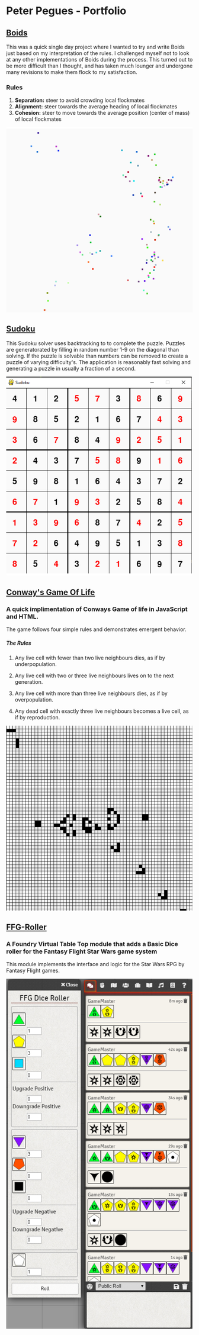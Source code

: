 # Peter Pegues - Portfolio

## [Boids](https://github.com/petepeg/PyGame-Boids)
This was a quick single day project where I wanted to try and write Boids just based on my interpretation of the rules. I challenged myself not to look at any other implementations of Boids during the process. This turned out to be more difficult than I thought, and has taken much lounger and undergone many revisions to make them flock to my satisfaction.

### Rules
1. **Separation:** steer to avoid crowding local flockmates
2. **Alignment:** steer towards the average heading of local flockmates
3. **Cohesion:** steer to move towards the average position (center of mass) of local flockmates

![Boids](./PyGame-Boids/boids.gif)

## [Sudoku](https://github.com/petepeg/PySudoku)
This Sudoku solver uses backtracking to to complete the puzzle. Puzzles are generatorated by filling in random number 1-9 on the diagonal than solving. If the puzzle is solvable than numbers can be removed to create a puzzle of varying difficulty's. The application is reasonably fast solving and generating a puzzle in usually a fraction of a second.

![SudoKu](./PySudoku/Sudoku.png)

## [Conway's Game Of Life](https://github.com/petepeg/GameOfLife)
### A quick implimentation of Conways Game of life in JavaScript and HTML.

The game follows four simple rules and demonstrates emergent behavior.
##### The Rules
1. Any live cell with fewer than two live neighbours dies, as if by underpopulation.

2. Any live cell with two or three live neighbours lives on to the next generation.

3. Any live cell with more than three live neighbours dies, as if by overpopulation.

4. Any dead cell with exactly three live neighbours becomes a live cell, as if by reproduction.

![GliderGun](./GameOfLife/GOL.gif)

## [FFG-Roller](https://github.com/petepeg/FFG-Roller)
### A Foundry Virtual Table Top module that adds a Basic Dice roller for the Fantasy Flight Star Wars game system

This module implements the interface and logic for the Star Wars RPG by Fantasy Flight games.

![example](./FFG-Roller/example.png)